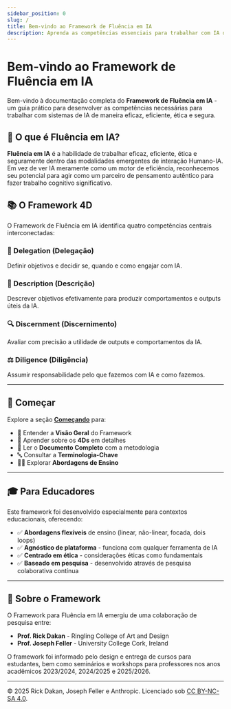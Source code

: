 ```yaml
---
sidebar_position: 0
slug: /
title: Bem-vindo ao Framework de Fluência em IA
description: Aprenda as competências essenciais para trabalhar com IA de forma eficaz, eficiente, ética e segura.
---
```


# Bem-vindo ao Framework de Fluência em IA

Bem-vindo à documentação completa do **Framework de Fluência em IA** - um guia prático para desenvolver as competências necessárias para trabalhar com sistemas de IA de maneira eficaz, eficiente, ética e segura.

## 🎯 O que é Fluência em IA?

**Fluência em IA** é a habilidade de trabalhar eficaz, eficiente, ética e seguramente dentro das modalidades emergentes de interação Humano-IA. Em vez de ver IA meramente como um motor de eficiência, reconhecemos seu potencial para agir como um parceiro de pensamento autêntico para fazer trabalho cognitivo significativo.

## 📚 O Framework 4D

O Framework de Fluência em IA identifica quatro competências centrais interconectadas:

### 🎯 Delegation (Delegação)
Definir objetivos e decidir se, quando e como engajar com IA.

### 📝 Description (Descrição)
Descrever objetivos efetivamente para produzir comportamentos e outputs úteis da IA.

### 🔍 Discernment (Discernimento)
Avaliar com precisão a utilidade de outputs e comportamentos da IA.

### ⚖️ Diligence (Diligência)
Assumir responsabilidade pelo que fazemos com IA e como fazemos.

---

## 🚀 Começar

Explore a seção [**Começando**](./comecando/visao-geral) para:

- 📖 Entender a **Visão Geral** do Framework
- 🔢 Aprender sobre os **4Ds** em detalhes
- 📝 Ler o **Documento Completo** com a metodologia
- 🔤 Consultar a **Terminologia-Chave**
- 👨‍🏫 Explorar **Abordagens de Ensino**

---

## 🎓 Para Educadores

Este framework foi desenvolvido especialmente para contextos educacionais, oferecendo:

- ✅ **Abordagens flexíveis** de ensino (linear, não-linear, focada, dois loops)
- ✅ **Agnóstico de plataforma** - funciona com qualquer ferramenta de IA
- ✅ **Centrado em ética** - considerações éticas como fundamentais
- ✅ **Baseado em pesquisa** - desenvolvido através de pesquisa colaborativa contínua

---

## 📖 Sobre o Framework

O Framework para Fluência em IA emergiu de uma colaboração de pesquisa entre:
- **Prof. Rick Dakan** - Ringling College of Art and Design
- **Prof. Joseph Feller** - University College Cork, Ireland

O framework foi informado pelo design e entrega de cursos para estudantes, bem como seminários e workshops para professores nos anos acadêmicos 2023/2024, 2024/2025 e 2025/2026.

---

© 2025 Rick Dakan, Joseph Feller e Anthropic. Licenciado sob [CC BY-NC-SA 4.0](https://creativecommons.org/licenses/by-nc-sa/4.0/).
